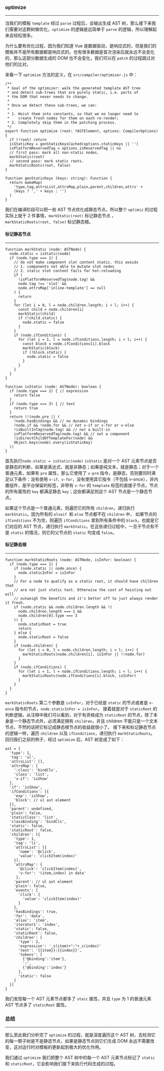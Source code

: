 ### optimize
---
当我们的模板 `template` 经过 `parse` 过程后，会输出生成 AST 树，那么接下来我们需要对这颗树做优化，`optimize` 的逻辑是远简单于 `parse` 的逻辑，所以理解起来会轻松很多。

为什么要有优化过程，因为我们知道 Vue 是数据驱动，是响应式的，但是我们的模板并不是所有数据都是响应式的，也有很多数据是首次渲染后就永远不会变化的，那么这部分数据生成的 DOM 也不会变化，我们可以在 `patch` 的过程跳过对他们的比对。

来看一下 `optimize` 方法的定义，在 `src/compiler/optimizer.js` 中：
```
/**
 * Goal of the optimizer: walk the generated template AST tree
 * and detect sub-trees that are purely static, i.e. parts of
 * the DOM that never needs to change.
 *
 * Once we detect these sub-trees, we can:
 *
 * 1. Hoist them into constants, so that we no longer need to
 *    create fresh nodes for them on each re-render;
 * 2. Completely skip them in the patching process.
 */
export function optimize (root: ?ASTElement, options: CompilerOptions) {
  if (!root) return
  isStaticKey = genStaticKeysCached(options.staticKeys || '')
  isPlatformReservedTag = options.isReservedTag || no
  // first pass: mark all non-static nodes.
  markStatic(root)
  // second pass: mark static roots.
  markStaticRoots(root, false)
}

function genStaticKeys (keys: string): Function {
  return makeMap(
    'type,tag,attrsList,attrsMap,plain,parent,children,attrs' +
    (keys ? ',' + keys : '')
  )
}

```
我们在编译阶段可以把一些 AST 节点优化成静态节点，所以整个 `optimiz` 的过程实际上就干 2 件事情，`markStatic(root)` 标记静态节点 ，`markStaticRoots(root, false)` 标记静态根。

#### 标记静态节点
---
```
function markStatic (node: ASTNode) {
  node.static = isStatic(node)
  if (node.type === 1) {
    // do not make component slot content static. this avoids
    // 1. components not able to mutate slot nodes
    // 2. static slot content fails for hot-reloading
    if (
      !isPlatformReservedTag(node.tag) &&
      node.tag !== 'slot' &&
      node.attrsMap['inline-template'] == null
    ) {
      return
    }
    for (let i = 0, l = node.children.length; i < l; i++) {
      const child = node.children[i]
      markStatic(child)
      if (!child.static) {
        node.static = false
      }
    }
    if (node.ifConditions) {
      for (let i = 1, l = node.ifConditions.length; i < l; i++) {
        const block = node.ifConditions[i].block
        markStatic(block)
        if (!block.static) {
          node.static = false
        }
      }
    }
  }
}

function isStatic (node: ASTNode): boolean {
  if (node.type === 2) { // expression
    return false
  }
  if (node.type === 3) { // text
    return true
  }
  return !!(node.pre || (
    !node.hasBindings && // no dynamic bindings
    !node.if && !node.for && // not v-if or v-for or v-else
    !isBuiltInTag(node.tag) && // not a built-in
    isPlatformReservedTag(node.tag) && // not a component
    !isDirectChildOfTemplateFor(node) &&
    Object.keys(node).every(isStaticKey)
  ))
}
```
首先执行`node.static = isStatic(node)`
`isStatic` 是对一个 AST 元素节点是否是静态的判断，如果是表达式，就是非静态；如果是纯文本，就是静态；对于一个普通元素，如果有 `pre` 属性，那么它使用了 `v-pre` 指令，是静态，否则要同时满足以下条件：没有使用 `v-if、v-for`，没有使用其它指令（不包括 v-once），非内置组件，是平台保留的标签，非带有 `v-for` 的 `template` 标签的直接子节点，节点的所有属性的 `key` 都满足静态 `key`；这些都满足则这个 AST 节点是一个静态节点。

如果这个节点是一个普通元素，则遍历它的所有 `children`，递归执行 `markStatic`。因为所有的 `elseif `和 `else` 节点都不在 `children` 中， 如果节点的 `ifConditions` 不为空，则遍历 `ifConditions` 拿到所有条件中的 `block`，也就是它们对应的 AST 节点，递归执行 `markStatic`。在这些递归过程中，一旦子节点有不是 `static` 的情况，则它的父节点的 `static` 均变成 `false`。

#### 标记静态根
---
```
function markStaticRoots (node: ASTNode, isInFor: boolean) {
  if (node.type === 1) {
    if (node.static || node.once) {
      node.staticInFor = isInFor
    }
    // For a node to qualify as a static root, it should have children that
    // are not just static text. Otherwise the cost of hoisting out will
    // outweigh the benefits and it's better off to just always render it fresh.
    if (node.static && node.children.length && !(
      node.children.length === 1 &&
      node.children[0].type === 3
    )) {
      node.staticRoot = true
      return
    } else {
      node.staticRoot = false
    }
    if (node.children) {
      for (let i = 0, l = node.children.length; i < l; i++) {
        markStaticRoots(node.children[i], isInFor || !!node.for)
      }
    }
    if (node.ifConditions) {
      for (let i = 1, l = node.ifConditions.length; i < l; i++) {
        markStaticRoots(node.ifConditions[i].block, isInFor)
      }
    }
  }
}
```
`markStaticRoots` 第二个参数是 `isInFor`，对于已经是 `static` 的节点或者是 `v-once` 指令的节点，`node.staticInFor = isInFor`。 接着就是对于 `staticRoot` 的判断逻辑，从注释中我们可以看到，对于有资格成为 `staticRoot` 的节点，除了本身是一个静态节点外，必须满足拥有 `children`，并且 children 不能只是一个文本节点，不然的话把它标记成静态根节点的收益就很小了。
接下来和标记静态节点的逻辑一样，遍历 `children` 以及 `ifConditions`，递归执行 `markStaticRoots`。
回归我们之前的例子，经过 `optimize` 后，AST 树变成了如下：
```
ast = {
  'type': 1,
  'tag': 'ul',
  'attrsList': [],
  'attrsMap': {
    ':class': 'bindCls',
    'class': 'list',
    'v-if': 'isShow'
  },
  'if': 'isShow',
  'ifConditions': [{
    'exp': 'isShow',
    'block': // ul ast element
  }],
  'parent': undefined,
  'plain': false,
  'staticClass': 'list',
  'classBinding': 'bindCls',
  'static': false,
  'staticRoot': false,
  'children': [{
    'type': 1,
    'tag': 'li',
    'attrsList': [{
      'name': '@click',
      'value': 'clickItem(index)'
    }],
    'attrsMap': {
      '@click': 'clickItem(index)',
      'v-for': '(item,index) in data'
     },
    'parent': // ul ast element
    'plain': false,
    'events': {
      'click': {
        'value': 'clickItem(index)'
      }
    },
    'hasBindings': true,
    'for': 'data',
    'alias': 'item',
    'iterator1': 'index',
    'static': false,
    'staticRoot': false,
    'children': [
      'type': 2,
      'expression': '_s(item)+":"+_s(index)'
      'text': '{{item}}:{{index}}',
      'tokens': [
        {'@binding':'item'},
        ':',
        {'@binding':'index'}
      ],
      'static': false
    ]
  }]
}
```
我们发现每一个 AST 元素节点都多了 `staic` 属性，并且 `type` 为 1 的普通元素 AST 节点多了 `staticRoot` 属性。

### 总结
---
那么至此我们分析完了 `optimize` 的过程，就是深度遍历这个 AST 树，去检测它的每一颗子树是不是静态节点，如果是静态节点则它们生成 DOM 永远不需要改变，这对运行时对模板的更新起到极大的优化作用。

我们通过 `optimize` 我们把整个 AST 树中的每一个 AST 元素节点标记了 `static` 和 `staticRoot`，它会影响我们接下来执行代码生成的过程。





